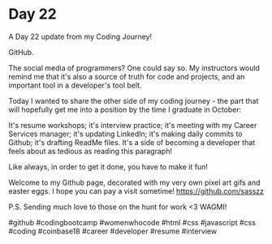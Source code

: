 # Day 22
A Day 22 update from my Coding Journey!

GitHub.

The social media of programmers? One could say so. My instructors would remind me that it's also a source of truth for code and projects, and an important tool in a developer's tool belt.

Today I wanted to share the other side of my coding journey - the part that will hopefully get me into a position by the time I graduate in October:

It's resume workshops; it's interview practice; it's meeting with my Career Services manager; it's updating LinkedIn; it's making daily commits to Github; it's drafting ReadMe files. It's a side of becoming a developer that feels about as tedious as reading this paragraph!

Like always, in order to get it done, you have to make it fun!

Welcome to my Github page, decorated with my very own pixel art gifs and easter eggs. I hope you can pay a visit sometime!
https://github.com/sasszz

P.S. Sending much love to those on the hunt for work <3 WAGMI!

#github #codingbootcamp #womenwhocode #html #css #javascript #css #coding #coinbase18 #career #developer #resume #interview